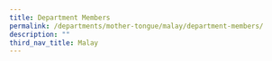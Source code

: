 ```yaml
---
title: Department Members
permalink: /departments/mother-tongue/malay/department-members/
description: ""
third_nav_title: Malay
---
```

